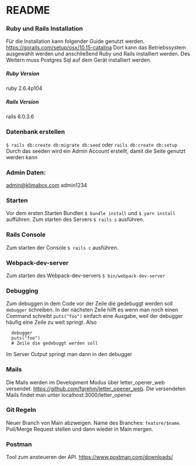 # README

### Ruby und Rails Installation
Für die Installation kann folgender Guide genutzt werden.
https://gorails.com/setup/osx/10.15-catalina
Dort kann das Betriebssystem ausgewählt werden und anschließend Ruby und Rails installiert werden. Des Weitern muss Postgres Sql auf dem Gerät installiert werden.

##### Ruby Version
ruby 2.6.4p104

##### Rails Version
rails 6.0.3.6

### Datenbank erstellen
`$ rails db:create db:migrate db:seed` oder `rails db:create db:setup` Durch das seeden wird ein Admin Account erstellt, damit die Seite genutzt werden kann

### Admin Daten:
admin@klimabox.com
admin1234

### Starten
Vor dem ersten Starten Bundlen `$ bundle install` und `$ yarn install` aufführen.
Zum starten des Servers `$ rails s` ausführen.

### Rails Console
Zum starten der Console `$ rails c` ausführen.

### Webpack-dev-server
Zum starten des Webpack-dev-servers `$ bin/webpack-dev-server`

### Debugging
Zum debuggen in dem Code vor der Zeile die gedebuggt werden soll  `debugger` schreiben. In der nächsten Zeile hilft es wenn man noch einen Command schreibt `puts("foo")`
einfach eine Ausgabe, weil der debugger häufig eine Zeile zu weit springt. Also
```
  debugger
  puts("foo")
  # Zeile die gedebuggt werden soll
```

Im Server Output springt man dann in den debugger

### Mails
Die Mails werden im  Development Modus über letter_opener_web versendet. https://github.com/fgrehm/letter_opener_web. Die versendeten Mails findet man unter
localhost:3000/letter_opener

### Git Regeln
Neuer Branch von Main abzweigen. Name des Branches: `feature/$name`. Pull/Merge Request stellen und dann wieder in Main mergen.

### Postman
Tool zum ansteueren der API. https://www.postman.com/downloads/



